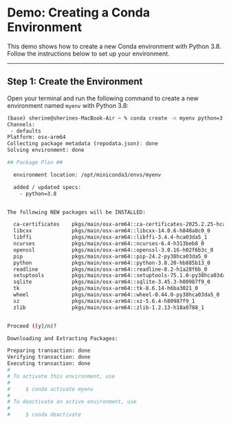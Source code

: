 # Demo: Creating a Conda Environment

This demo shows how to create a new Conda environment with Python 3.8.  
Follow the instructions below to set up your environment.

---

## Step 1: Create the Environment

Open your terminal and run the following command to create a new environment named `myenv` with Python 3.8:

```bash
(base) sherine@sherines-MacBook-Air ~ % conda create -n myenv python=3.8
Channels:
 - defaults
Platform: osx-arm64
Collecting package metadata (repodata.json): done
Solving environment: done

## Package Plan ##

  environment location: /opt/miniconda3/envs/myenv

  added / updated specs:
    - python=3.8


The following NEW packages will be INSTALLED:

  ca-certificates    pkgs/main/osx-arm64::ca-certificates-2025.2.25-hca03da5_0
  libcxx             pkgs/main/osx-arm64::libcxx-14.0.6-h848a8c0_0
  libffi             pkgs/main/osx-arm64::libffi-3.4.4-hca03da5_1
  ncurses            pkgs/main/osx-arm64::ncurses-6.4-h313beb8_0
  openssl            pkgs/main/osx-arm64::openssl-3.0.16-h02f6b3c_0
  pip                pkgs/main/osx-arm64::pip-24.2-py38hca03da5_0
  python             pkgs/main/osx-arm64::python-3.8.20-hb885b13_0
  readline           pkgs/main/osx-arm64::readline-8.2-h1a28f6b_0
  setuptools         pkgs/main/osx-arm64::setuptools-75.1.0-py38hca03da5_0
  sqlite             pkgs/main/osx-arm64::sqlite-3.45.3-h80987f9_0
  tk                 pkgs/main/osx-arm64::tk-8.6.14-h6ba3021_0
  wheel              pkgs/main/osx-arm64::wheel-0.44.0-py38hca03da5_0
  xz                 pkgs/main/osx-arm64::xz-5.6.4-h80987f9_1
  zlib               pkgs/main/osx-arm64::zlib-1.2.13-h18a0788_1


Proceed ([y]/n)?

Downloading and Extracting Packages:

Preparing transaction: done
Verifying transaction: done
Executing transaction: done
#
# To activate this environment, use
#
#     $ conda activate myenv
#
# To deactivate an active environment, use
#
#     $ conda deactivate

